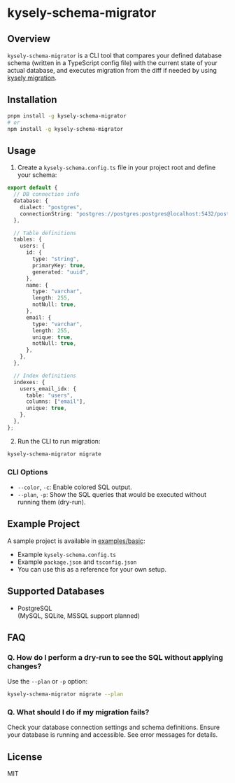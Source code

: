 # kysely-schema-migrator

## Overview

`kysely-schema-migrator` is a CLI tool that compares your defined database schema (written in a TypeScript config file) with the current state of your actual database, and executes migration from the diff if needed by using [kysely migration](https://www.kysely.dev/docs/migrations).

## Installation

```bash
pnpm install -g kysely-schema-migrator
# or
npm install -g kysely-schema-migrator
```

## Usage

1. Create a `kysely-schema.config.ts` file in your project root and define your schema:

```ts
export default {
  // DB connection info 
  database: {
    dialect: "postgres",
    connectionString: "postgres://postgres:postgres@localhost:5432/postgres",
  },

  // Table definitions
  tables: {
    users: {
      id: {
        type: "string",
        primaryKey: true,
        generated: "uuid",
      },
      name: {
        type: "varchar",
        length: 255,
        notNull: true,
      },
      email: {
        type: "varchar",
        length: 255,
        unique: true,
        notNull: true,
      },
    },
  },

  // Index definitions
  indexes: {
    users_email_idx: {
      table: "users",
      columns: ["email"],
      unique: true,
    },
  },
};
```

2. Run the CLI to run migration:

```bash
kysely-schema-migrator migrate
```

### CLI Options

- `--color`, `-c`: Enable colored SQL output.
- `--plan`, `-p`: Show the SQL queries that would be executed without running them (dry-run).

## Example Project

A sample project is available in [examples/basic](./examples/basic):

- Example `kysely-schema.config.ts`
- Example `package.json` and `tsconfig.json`
- You can use this as a reference for your own setup.

## Supported Databases

- PostgreSQL  
  (MySQL, SQLite, MSSQL support planned)

## FAQ

### Q. How do I perform a dry-run to see the SQL without applying changes?

Use the `--plan` or `-p` option:  

```bash
kysely-schema-migrator migrate --plan
```

### Q. What should I do if my migration fails?

Check your database connection settings and schema definitions. Ensure your database is running and accessible. See error messages for details.

## License

MIT
